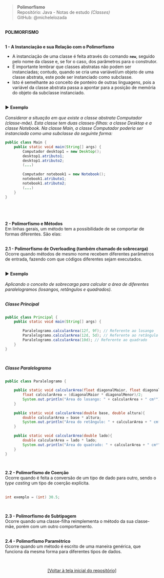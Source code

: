 > **Polimorfismo**     
> Repositório: Java - Notas de estudo *(Classes)*    
> GitHub: @michelelozada
&nbsp;
     
&nbsp;  
**POLIMORFISMO**  
&nbsp;

**1 - A Instanciação e sua Relação com o Polimorfismo**  
 - A instanciação de uma classe é feita através do comando **`new`**, seguido pelo nome da classe e, se for o caso, dos parâmetros para o construtor.    
 - É importante lembrar que classes abstratas não podem ser instanciadas; contudo, quando se cria uma variável/um objeto de uma classe abstrata,
 este pode ser instanciado como subclasse.     
 - Isto é semelhante ao conceito de ponteiro de outras linguagens, pois a variável da classe abstrata passa a apontar para a posição de memória 
 do objeto da subclasse instanciado.    
&nbsp; 
  
:arrow_forward: **Exemplo**   
&nbsp;  
*Considerar a situação em que existe a classe abstrata Computador (classe-mãe). Esta classe tem duas classes-filhas: a classe Desktop e a classe Notebook. Na classe Main, a classe Computador poderia ser instanciada como uma subclasse da seguinte forma:*  
```java
public class Main {
	public static void main(String[] args) {
		Computador desktop1 = new Desktop();
		desktop1.atributo1;
		desktop1.atributo2;
		(...)
		 
		Computador notebook1 = new Notebook();
		notebook1.atributo1;
		notebook1.atributo2;
		(...)
	}
}	
``` 
<h1></h1>
&nbsp; 

**2 - Polimorfismo e Métodos**  
Em linhas gerais, um método tem a possibilidade de se comportar de formas diferentes. São elas:  
&nbsp;
     
**2.1 - Polimorfismo de Overloading (também chamado de sobrecarga)**   
Ocorre quando métodos de mesmo nome recebem diferentes parâmetros de entrada, fazendo com que códigos diferentes sejam executados.  
&nbsp; 
  
:arrow_forward: **Exemplo**   
&nbsp;  
*Aplicando o conceito de sobrecarga para calcular a área de diferentes paralelogramos (losangos, retângulos e quadrados).*	
&nbsp;

***Classe Principal***
```java 

public class Principal {
	public static void main(String[] args) {
	
		Paralelogramo.calcularArea(12f, 9f); // Referente ao losango
		Paralelogramo.calcularArea(12d, 5d); // Referente ao retângulo
		Paralelogramo.calcularArea(10d); // Referente ao quadrado
	}
}
```
&nbsp;

***Classe Paralelogramo***
```java 

public class Paralelogramo {
	
	public static void calcularArea(float diagonalMaior, float diagonalMenor){
		float calcularArea = (diagonalMaior * diagonalMenor)/2;
		System.out.println("Área do losango: " + calcularArea + " cm²");
	}
	
	public static void calcularArea(double base, double altura){
		double calcularArea = base * altura;
		System.out.println("Área do retângulo: " + calcularArea + " cm²");
	}
	
	public static void calcularArea(double lado){
		double calcularArea = lado * lado;
		System.out.println("Área do quadrado: " + calcularArea + " cm²");
	}
}
```
&nbsp;
     
**2.2 - Polimorfismo de Coerção**    
 Ocorre quando é feita a conversão de um tipo de dado para outro, sendo o *type casting* um tipo de coerção explícita.  
 &nbsp;  
   ```java 
   int exemplo = (int) 30.5;
   ```
&nbsp;
     
**2.3 - Polimorfismo de Subtipagem**   
 Ocorre quando uma classe-filha reimplementa o método da sua classe-mãe, porém com um outro comportamento.        
&nbsp;
     
**2.4 - Polimorfismo Paramétrico**  
 Ocorre quando um método é escrito de uma maneira genérica, que funciona da mesma forma para diferentes tipos de dados.  
 
&nbsp;

<div align="center">
<a href="https://github.com/michelelozada/Java-Study-Notes">[Voltar à tela inicial do repositório]</a>
</div>